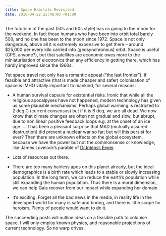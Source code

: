 ```yaml
---
title: Space Habitats Revisited
date: 2016-04-22 22:48:00 +01:00
---
```


The futurism of the past (50s and 60s style) has us going to the moon for the weekend. In fact those humans who have been into orbit total barely 500, and no one has been to the moon since 1972. Space is not only dangerous, above all it is extremely expensive to get there – around $25,000 per every kilo carried into (geosynchronous) orbit. Space is useful (GPS, anyone?), but that satellites are economic owes more to the miniaturisation of electronics than any efficiency in getting there, which has hardly improved since the 1960s.

Yet space travel not only has a romantic appeal (“the last frontier”), if feasible and attractive (that is made cheaper and safer) colonisation of space is IMHO vitally important to mankind, for several reasons:

- A human survival capsule for existential risks. Ironic that while all the religious apocalpyses have not happened, modern technology has given us some plausible mechanisms. Perhaps global warming is restricted to 2 deg C (current consensus) but if it is 6 deg, we are all dead. We now know that climate changes are often not gradual and slow, but abrupt, due to non linear positive feedback loops e.g. at the onset of an ice age…. It has been a pleasant surprise that MAD (mutually assured destruction) did prevent a nuclear war so far; but will this persist for ever? Then there are unknown effects on the global ecosystem, because we have the power but not the commonsense or knowledge, like James Lovelock’s parable of [Dr.Intensli Eeger][1].

- Lots of resources out there.

- There are too many hairless apes on this planet already, but the ideal demographics is a birth rate which leads to a stable or slowly increasing population. In the long term, we can reduce the earth’s population while still expanding the human population. Thus there is a moral dimension, we can help Gaia recover from our impact while expanding her domain.

- It’s exciting. Forget all the bad news in the media, in reality life in the developed world for many is safe and boring, and there is little scope for heroism. Plenty of people would want to do it.

The succeeding posts will outline ideas on a feasible path to colonise space. I will only employ known physics, and reasonable projections of current technology. So no warp drives.

[1]: https://books.google.co.uk/books?id=xW_T4jV9mFAC&pg=PA132&lpg=PA132&dq=INTENSLI+EEGER&source=bl&ots=azMPOQ2lyz&sig=ehd3QZ_6tzLH6Wv-1NvQcVxYcUQ&hl=en&sa=X&ved=0ahUKEwj8osetnKPMAhXhKcAKHTJ-BDIQ6AEIHjAA#v=onepage&q=INTENSLI%20EEGER&f=false
